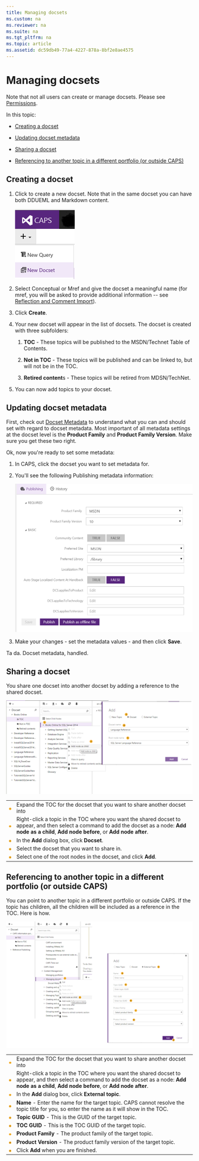 ```yaml
---
title: Managing docsets
ms.custom: na
ms.reviewer: na
ms.suite: na
ms.tgt_pltfrm: na
ms.topic: article
ms.assetid: dc59db49-77a4-4227-878a-8bf2e8ae4575
---
```

# Managing docsets
Note that not all users can create or manage docsets. Please see [Permissions](../Topic/Permissions.md).

In this topic:

-   [Creating a docset](#CreatingDocset)

-   [Updating docset metadata](#updatedocsetmetadata)

-   [Sharing a docset](#SharingDocset)

-   [Referencing to another topic in a different portfolio (or outside CAPS)](#ReferencingExternalTOC)

## <a name="CreatingDocset"></a>Creating a docset

1.  Click to create a new docset. Note that in the same docset you can have both DDUEML and Markdown content.

    ![](../Image/CreateNewDocset.png)

2.  Select Conceptual or Mref and give the docset a meaningful name (for mref, you will be asked to provide additional information -- see [Reflection and Comment Import](../Topic/Reflection-and-Comment-Import.md)).

3.  Click **Create**.

4.  Your new docset will appear in the list of docsets. The docset is created with three subfolders:

    1.  **TOC** - These topics will be published to the MSDN/Technet Table of Contents.

    2.  **Not in TOC** - These topics will be published and can be linked to, but will not be in the TOC.

    3.  **Retired content**s - These topics will be retired from MDSN/TechNet.

5.  You can now add topics to your docset.

## <a name="updatedocsetmetadata"></a>Updating docset metadata
First, check out [Docset Metadata](../Topic/Docset-Metadata.md) to understand what you can and should set with regard to docset metadata. Most important of all metadata settings at the docset level is the **Product Family** and **Product Family Version**. Make sure you get these two right.

Ok, now you're ready to set some metadata:

1.  In CAPS, click the docset you want to set metadata for.

2.  You'll see the following Publishing metadata information:

    ![](../Image/Docset-metadata.PNG)

3.  Make your changes - set the metadata values - and then click **Save**.

Ta da. Docset metadata, handled.

## <a name="SharingDocset"></a>Sharing a docset
You share one docset into another docset by adding a reference to the shared docset.

![](../Image/SharingDocset.png)

|||
|-|-|
|![](../Image/Numbered-Callouts/callout1.png)|Expand the TOC for the docset that you want to share another docset into|
|![](../Image/Numbered-Callouts/callout2.png)|Right-click a topic in the TOC where you want   the shared docset to appear, and then select a command to add the docset as a node: **Add node as a child**, **Add node before**, or **Add node after**.|
|![](../Image/Numbered-Callouts/callout3.png)|In the **Add** dialog box, click **Docset**.|
|![](../Image/Numbered-Callouts/callout4.png)|Select the docset that you want to share in.|
|![](../Image/Numbered-Callouts/callout5.png)|Select one of the root nodes in the docset, and click **Add**.|

## <a name="ReferencingExternalTOC"></a>Referencing to another topic in a different portfolio (or outside CAPS)
You can point to another topic in a different portfolio or outside CAPS. If the topic has children, all the children will be included as a reference in the TOC. Here is how.

![](../Image/Link-to-external-content.png)

|||
|-|-|
|![](../Image/Numbered-Callouts/callout1.png)|Expand the TOC for the docset that you want to share another docset into|
|![](../Image/Numbered-Callouts/callout2.png)|Right-click a topic in the TOC where you want   the shared docset to appear, and then select a command to add the docset as a node: **Add node as a child**, **Add node before**, or **Add node after**.|
|![](../Image/Numbered-Callouts/callout3.png)|In the **Add** dialog box, click **External topic**.|
|![](../Image/Numbered-Callouts/callout4.png)|**Name** - Enter the name for the target topic. CAPS cannot resolve the topic title for you, so enter the name as it will show in the TOC.|
|![](../Image/Numbered-Callouts/callout5.png)|**Topic GUID** - This is the GUID of the target topic.|
|![](../Image/Numbered-Callouts/callout6.png)|**TOC GUID** - This is the TOC GUID of the target topic.|
|![](../Image/Numbered-Callouts/callout7.png)|**Product Family** - The product family of the target topic.|
|![](../Image/Numbered-Callouts/callout8.png)|**Product Version** - The product family version of the target topic.|
|![](../Image/Numbered-Callouts/callout9.png)|Click **Add** when you are finished.|
